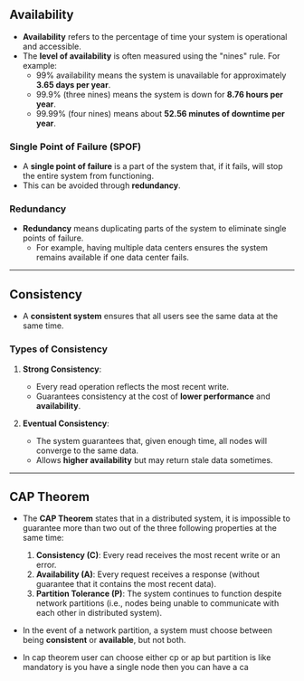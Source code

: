 ## Availability

- **Availability** refers to the percentage of time your system is operational and accessible.
- The **level of availability** is often measured using the "nines" rule. For example:
  - 99% availability means the system is unavailable for approximately **3.65 days per year**.
  - 99.9% (three nines) means the system is down for **8.76 hours per year**.
  - 99.99% (four nines) means about **52.56 minutes of downtime per year**.
  
### Single Point of Failure (SPOF)

- A **single point of failure** is a part of the system that, if it fails, will stop the entire system from functioning.
- This can be avoided through **redundancy**.
  
### Redundancy

- **Redundancy** means duplicating parts of the system to eliminate single points of failure.
  - For example, having multiple data centers ensures the system remains available if one data center fails.

---

## Consistency

- A **consistent system** ensures that all users see the same data at the same time.
  
### Types of Consistency

1. **Strong Consistency**:
   - Every read operation reflects the most recent write.
   - Guarantees consistency at the cost of **lower performance** and **availability**.
   
2. **Eventual Consistency**:
   - The system guarantees that, given enough time, all nodes will converge to the same data.
   - Allows **higher availability** but may return stale data sometimes.

---

## CAP Theorem

- The **CAP Theorem** states that in a distributed system, it is impossible to guarantee more than two out of the three following properties at the same time:
  
  1. **Consistency (C)**: Every read receives the most recent write or an error.
  2. **Availability (A)**: Every request receives a response (without guarantee that it contains the most recent data).
  3. **Partition Tolerance (P)**: The system continues to function despite network partitions (i.e., nodes being unable to communicate with each other in distributed system).

- In the event of a network partition, a system must choose between being **consistent** or **available**, but not both.
- In cap theorem user can choose either cp or ap but partition is like mandatory is you have a single node then you can have a ca
